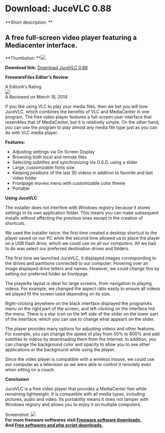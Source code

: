 # Download: JuceVLC 0.88

**Short description: **

## A free full-screen video player featuring a Mediacenter interface.

  
**Thumbshot: **![](http://www.freewarefiles.com/screenshot/jucevlc_md.jpg)   
  
**Download link:** [Download JuceVLC 0.88](http://freesoftwares.boysofts.com/JuceVLC_program_98668.html)  
  

**FreewareFiles Editor's Review**  
  

A EditorA's Rating  
![](http://www.freewarefiles.com/images/rating/4.0.gif)  
A _Reviewed on March 18, 2014_  
  
If you like using VLC to play your media files, then we bet you will love
JuceVLC, which combines the benefits of VLC and MediaCenter in one program.
The free video player features a full-screen user interface that resembles
that of MediaCenter, but it is relatively simple. On the other hand, you can
use the program to play almost any media file type just as you can do with VLC
media player.

**Features:**

  * Adjusting settings via On Screen Display 
  * Browsing both local and remote files 
  * Selecting subtitles and synchronizing via O.S.D. using a slider 
  * Large, customizable fonts size 
  * Keeping positions of the last 30 videos in addition to favorite and last video folder 
  * Frontpage movies menu with customizable color theme 
  * Portable 

**Using JuceVLC**

The installer does not interfere with Windows registry because it stores
settings in its own application folder. This means you can make subsequent
installs without affecting the previous ones except in the creation of
shortcuts.

We used the installer twice: the first time created a desktop shortcut to the
player saved on our PC while the second time allowed us to place the player on
a USB flash drive, which we could use on all our computers. All we had to do
was select our preferred destination drives and folders.

The first time we launched JuceVLC, it displayed images corresponding to the
drives and partitions connected to our computer. Hovering over an image
displayed drive letters and names. However, we could change this by setting
our preferred folder as frontpage.

The playerAs layout is ideal for large screens, from navigation to playing
videos. For example, we changed the aspect ratio easily to ensure all videos
we played fit the screen used depending on its size.

Right-clicking anywhere on the black interface displayed the programAs menu on
the right part of the screen, and left-clicking on the interface hid the menu.
There is a star icon on the left side of the slider on the lower part of the
interface, which you can use to change what appears on the slider.

The player provides many options for adjusting videos and other features. For
example, you can change the speed of play from 50% to 800% and add subtitles
to videos by downloading them from the Internet. In addition, you can change
the background color and opacity to allow you to see other applications or the
background while using the player.

Since the video player is compatible with a wireless mouse, we could use our
computer as a television as we were able to control it remotely even when
sitting on a couch.

**Conclusion**

JuceVLC is a free video player that provides a MediaCenter feel while
remaining lightweight. It is compatible with all media types, including
pictures, audio and video. Its portability means it does not tamper with
Windows registry and allows you to enjoy it on multiple computers.

  
  
Screenshot: ![](http://www.freewarefiles.com/screenshot/jucevlc.jpg)  
**For more freeware softwares visit [Freeware software downloads.](http://freesoftwares.boysofts.com/)**   
**And [Free softwares and php script downloads.](http://www.boysofts.com/)**

